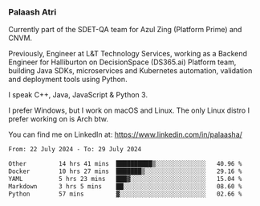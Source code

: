 ### Palaash Atri

Currently part of the SDET-QA team for Azul Zing (Platform Prime) and CNVM. 

Previously, Engineer at L&T Technology Services, working as a Backend Engineer for Halliburton on DecisionSpace (DS365.ai) Platform team, building Java SDKs, microservices and Kubernetes automation, validation and deployment tools using Python.

I speak C++, Java, JavaScript & Python 3.

I prefer Windows, but I work on macOS and Linux. The only Linux distro I prefer working on is Arch btw.

You can find me on LinkedIn at: https://www.linkedin.com/in/palaasha/

<!--START_SECTION:waka-->

```txt
From: 22 July 2024 - To: 29 July 2024

Other         14 hrs 41 mins  ██████████▒░░░░░░░░░░░░░░   40.96 %
Docker        10 hrs 27 mins  ███████▒░░░░░░░░░░░░░░░░░   29.16 %
YAML          5 hrs 23 mins   ███▓░░░░░░░░░░░░░░░░░░░░░   15.04 %
Markdown      3 hrs 5 mins    ██░░░░░░░░░░░░░░░░░░░░░░░   08.60 %
Python        57 mins         ▓░░░░░░░░░░░░░░░░░░░░░░░░   02.66 %
```

<!--END_SECTION:waka-->
